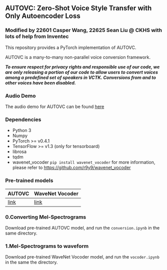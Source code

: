 ## AUTOVC: Zero-Shot Voice Style Transfer with Only Autoencoder Loss
### Modified by 22601 Casper Wang, 22625 Sean Liu @ CKHS with lots of help from Inventec 

This repository provides a PyTorch implementation of AUTOVC.

AUTOVC is a many-to-many non-parallel voice conversion framework. 

**_To ensure respect for privacy rights and responsible use of our code, we are only releasing a portion of our code to allow users to convert voices among a predefined set of speakers in VCTK. Conversions from and to other voices have been disabled._**


### Audio Demo

The audio demo for AUTOVC can be found [here](https://auspicious3000.github.io/autovc-demo/)

### Dependencies
- Python 3
- Numpy
- PyTorch >= v0.4.1
- TensorFlow >= v1.3 (only for tensorboard)
- librosa
- tqdm
- wavenet_vocoder ```pip install wavenet_vocoder```
  for more information, please refer to https://github.com/r9y9/wavenet_vocoder

### Pre-trained models

| AUTOVC | WaveNet Vocoder |
|----------------|----------------|
| [link](https://drive.google.com/file/d/1SZPPnWAgpGrh0gQ7bXQJXXjOntbh4hmz/view?usp=sharing)| [link](https://drive.google.com/file/d/1Zksy0ndlDezo9wclQNZYkGi_6i7zi4nQ/view?usp=sharing) |


### 0.Converting Mel-Spectrograms

Download pre-trained AUTOVC model, and run the ```conversion.ipynb``` in the same directory.


### 1.Mel-Spectrograms to waveform

Download pre-trained WaveNet Vocoder model, and run the ```vocoder.ipynb``` in the same the directory.

